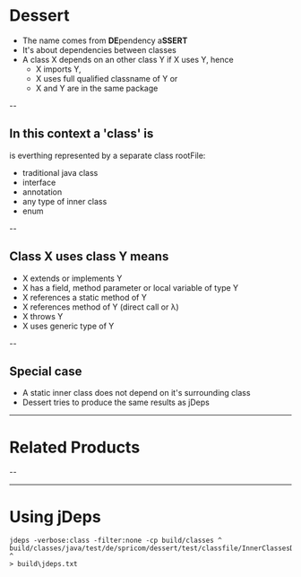 # Dessert

- The name comes from **DE**pendency a**SSERT**
- It's about dependencies between classes 
- A class X depends on an other class Y if X uses Y,
  hence
  - X imports Y,
  - X uses full qualified classname of Y or
  - X and Y are in the same package

--

## In this context a 'class' is

is everthing represented by a separate class rootFile:

- traditional java class
- interface
- annotation
- any type of inner class
- enum

--

## Class X uses class Y means

- X extends or implements Y
- X has a field, method parameter or local variable of type Y
- X references a static method of Y
- X references method of Y (direct call or λ)
- X throws Y
- X uses generic type of Y

--

## Special case 

- A static inner class does not depend on it's surrounding class
- Dessert tries to produce the same results as jDeps

---

# Related Products

--

---

# Using jDeps

    jdeps -verbose:class -filter:none -cp build/classes ^
    build/classes/java/test/de/spricom/dessert/test/classfile/InnerClassesDependenciesTest* ^
    > build\jdeps.txt
